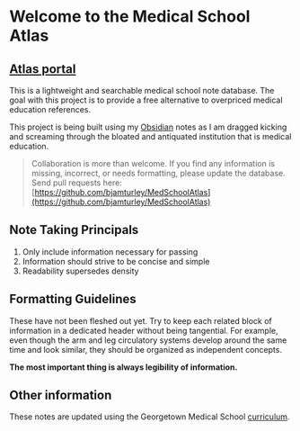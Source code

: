 # Welcome to the Medical School Atlas
## [Atlas portal](https://medschoolatlas.xyz)
This is a lightweight and searchable medical school note database. The goal with this project is to provide a free alternative to overpriced medical education references.

This project is being built using my [Obsidian](https://obsidian.md/) notes as I am dragged kicking and screaming through the bloated and antiquated institution that is medical education.

> Collaboration is more than welcome. If you find any information is missing, incorrect, or needs formatting, please update the database. Send pull requests here: [https://github.com/bjamturley/MedSchoolAtlas](https://github.com/bjamturley/MedSchoolAtlas)
## Note Taking Principals
1. Only include information necessary for passing
2. Information should strive to be concise and simple
3. Readability supersedes density
## Formatting Guidelines
These have not been fleshed out yet. Try to keep each related block of information in a dedicated header without being tangential. For example, even though the arm and leg circulatory systems  develop around the same time and look similar, they should be organized as independent concepts.

**The most important thing is always legibility of information.**
## Other information
These notes are updated using the Georgetown Medical School [curriculum](https://som.georgetown.edu/curriculum/journeyscurriculum/).